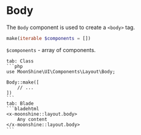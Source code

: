 # Body

The `Body` component is used to create a `<body>` tag.

```php
make(iterable $components = [])
```

`$components` - array of components.

~~~tabs
tab: Class
```php
use MoonShine\UI\Components\Layout\Body;

Body::make([
    // ...
])
```
tab: Blade
```bladehtml
<x-moonshine::layout.body>
    Any content
</x-moonshine::layout.body>
```
~~~
